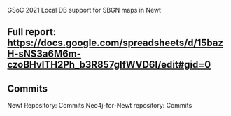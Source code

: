 GSoC 2021 Local DB support for SBGN maps in Newt

## Full report: https://docs.google.com/spreadsheets/d/15bazH-sNS3a6M6m-czoBHvITH2Ph_b3R857gIfWVD6I/edit#gid=0

## Commits
Newt Repository: Commits
Neo4j-for-Newt repository: Commits

